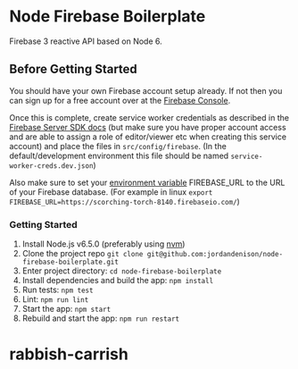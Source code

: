 # Node Firebase Boilerplate

Firebase 3 reactive API based on Node 6.

## Before Getting Started

You should have your own Firebase account setup already.  If not then you can sign up for a free account over at the [Firebase Console](https://console.firebase.google.com/).

Once this is complete, create service worker credentials as described in the [Firebase Server SDK docs](https://firebase.google.com/docs/server/setup) (but make sure you have proper account access and are able to assign a role of editor/viewer etc when creating this service account) and place the files in `src/config/firebase`. (In the default/development environment this file should be named `service-worker-creds.dev.json`)

Also make sure to set your [environment variable](https://en.wikipedia.org/wiki/Environment_variable) FIREBASE_URL to the URL of your Firebase database. (For example in linux `export FIREBASE_URL=https://scorching-torch-8140.firebaseio.com/`)

### Getting Started

1.  Install Node.js v6.5.0 (preferably using [nvm](https://github.com/creationix/nvm))
2.  Clone the project repo `git clone git@github.com:jordandenison/node-firebase-boilerplate.git`
3.  Enter project directory: `cd node-firebase-boilerplate`
4.  Install dependencies and build the app: `npm install`
5.  Run tests: `npm test`
6.  Lint: `npm run lint`
7.  Start the app: `npm start`
8.  Rebuild and start the app: `npm run restart`
# rabbish-carrish
